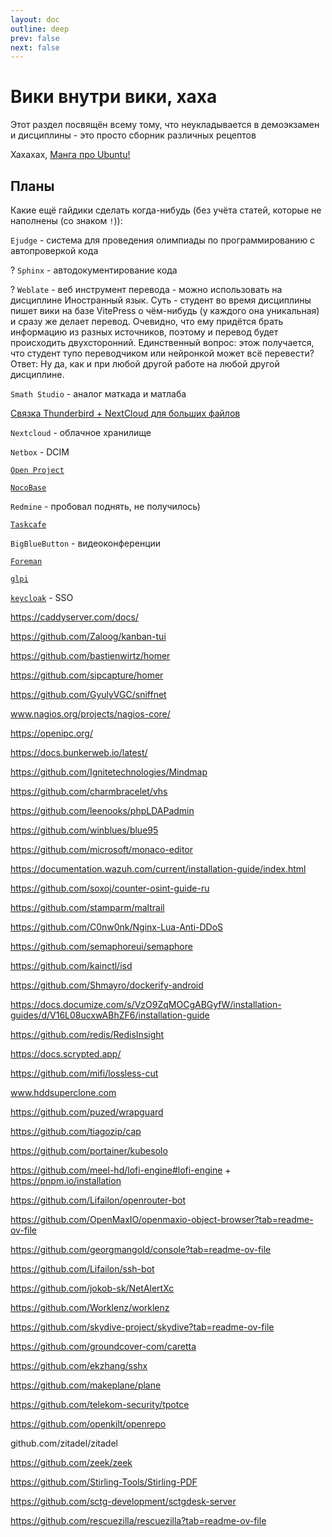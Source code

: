 ```yaml
---
layout: doc
outline: deep
prev: false
next: false
---
```


# Вики внутри вики, хаха

Этот раздел посвящён всему тому, что неукладывается в демоэкзамен и дисциплины - это просто сборник различных рецептов


Хахахах, [Манга про Ubuntu!](https://remanga.org/manga/ubunchu/main)


## Планы

Какие ещё гайдики сделать когда-нибудь (без учёта статей, которые не наполнены (со знаком `!`)):

`Ejudge` - система для проведения олимпиады по программированию с автопроверкой кода 

? `Sphinx` - автодокументирование кода

? `Weblate` - веб инструмент перевода - можно использовать на дисциплине Иностранный язык. Суть - студент во время дисциплины пишет вики на базе VitePress о чём-нибудь (у каждого она уникальная) и сразу же делает перевод. Очевидно, что ему придётся брать информацию из разных источников, поэтому и перевод будет происходить двухсторонний. Единственный вопрос: этож получается, что студент тупо переводчиком или нейронкой может всё перевести? Ответ: Ну да, как и при любой другой работе на любой другой дисциплине.

`Smath Studio` - аналог маткада и матлаба

[Связка Thunderbird + NextCloud для больших файлов](https://addons.thunderbird.net/RU/thunderbird/addon/filelink-nextcloud-owncloud/)

`Nextcloud` - облачное хранилище

`Netbox` - DCIM

[`Open Project`](https://www.openproject.org/docs/installation-and-operations/)

[`NocoBase`](https://github.com/nocobase/nocobase)

`Redmine` - пробовал поднять, не получилось)

[`Taskcafe`](https://github.com/JordanKnott/taskcafe)

`BigBlueButton` - видеоконференции

[`Foreman`](https://www.theforeman.org/)

[`glpi`](https://glpi-project.org/)

[`keycloak`](https://www.keycloak.org/) - SSO

https://caddyserver.com/docs/

https://github.com/Zaloog/kanban-tui

https://github.com/bastienwirtz/homer

https://github.com/sipcapture/homer

https://github.com/GyulyVGC/sniffnet

www.nagios.org/projects/nagios-core/

https://openipc.org/

https://docs.bunkerweb.io/latest/

https://github.com/Ignitetechnologies/Mindmap

https://github.com/charmbracelet/vhs

https://github.com/leenooks/phpLDAPadmin

https://github.com/winblues/blue95

https://github.com/microsoft/monaco-editor

https://documentation.wazuh.com/current/installation-guide/index.html

https://github.com/soxoj/counter-osint-guide-ru

https://github.com/stamparm/maltrail

https://github.com/C0nw0nk/Nginx-Lua-Anti-DDoS

https://github.com/semaphoreui/semaphore

https://github.com/kainctl/isd

https://github.com/Shmayro/dockerify-android

https://docs.documize.com/s/VzO9ZqMOCgABGyfW/installation-guides/d/V16L08ucxwABhZF6/installation-guide

https://github.com/redis/RedisInsight

https://docs.scrypted.app/

https://github.com/mifi/lossless-cut

www.hddsuperclone.com

https://github.com/puzed/wrapguard

https://github.com/tiagozip/cap

https://github.com/portainer/kubesolo

https://github.com/meel-hd/lofi-engine#lofi-engine + https://pnpm.io/installation <!--Попробовал, забавно, но не более-->

https://github.com/Lifailon/openrouter-bot

https://github.com/OpenMaxIO/openmaxio-object-browser?tab=readme-ov-file

https://github.com/georgmangold/console?tab=readme-ov-file

https://github.com/Lifailon/ssh-bot

https://github.com/jokob-sk/NetAlertXc

https://github.com/Worklenz/worklenz

https://github.com/skydive-project/skydive?tab=readme-ov-file

https://github.com/groundcover-com/caretta  

https://github.com/ekzhang/sshx

https://github.com/makeplane/plane

https://github.com/telekom-security/tpotce

https://github.com/openkilt/openrepo

github.com/zitadel/zitadel

https://github.com/zeek/zeek

https://github.com/Stirling-Tools/Stirling-PDF

https://github.com/sctg-development/sctgdesk-server

https://github.com/rescuezilla/rescuezilla?tab=readme-ov-file

